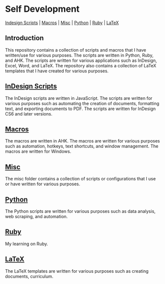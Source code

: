 # Self Development

[Indesign Scripts][README_indesign-scripts] | [Macros][README_macros] | [Misc][README_misc] | [Python][README_python] | [Ruby][README_ruby] | [LaTeX][README_tex]

## Introduction

This repository contains a collection of scripts and macros that I have written/use for various purposes. The scripts are written in Python, Ruby, and AHK. The scripts are written for various applications such as InDesign, Excel, Word, and LaTeX. The repository also contains a collection of LaTeX templates that I have created for various purposes.

## [InDesign Scripts][README_indesign-scripts]

The InDesign scripts are written in JavaScript. The scripts are written for various purposes such as automating the creation of documents, formatting text, and exporting documents to PDF. The scripts are written for InDesign CS6 and later versions.

## [Macros][README_macros]

The macros are written in AHK. The macros are written for various purposes such as automation, hotkeys, text shortcuts, and window management. The macros are written for Windows.

## [Misc][README_misc]

The misc folder contains a collection of scripts or configurations that I use or have written for various purposes.

## [Python][README_python]

The Python scripts are written for various purposes such as data analysis, web scraping, and automation.

## [Ruby][README_ruby]

My learning on Ruby.

## [LaTeX][README_tex]

The LaTeX templates are written for various purposes such as creating documents, curriculum.

<!-- URLS -->

[README_indesign-scripts]: indesign-scripts/README.md
[README_macros]: macros/README.md
[README_misc]: misc/README.md
[README_python]: python/README.md
[README_ruby]: ruby/README.md
[README_tex]: tex/README.md
